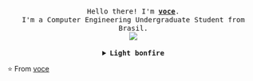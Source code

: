<p align="center">
  <br>
  <samp>
    Hello there! I'm <b><a rel="nofollow noopener noreferrer" target="_blank" href="https://souvoce.netlify.app">voce</a></b>.
    <br>I'm a Computer Engineering Undergraduate Student from Brasil.<br>

</samp>

  <img src="https://cdn.discordapp.com/emojis/926254035454029875.png?size=96" width="200"/>

</p>


<details align="center">

<summary> <b> <samp> Light bonfire </samp></b></summary>
<samp>
 <b><h2 style="color: #fc6203">DEVELOPER</h2> </b>

<img src="https://raw.githubusercontent.com/TanZng/TanZng/master/assets/bonefire.gif" width="200"/>

Current Project: ñao

<p align="center">
  <a rel="nofollow noopener noreferrer" target="_blank" href="https://twitter.com/vocesoueu">
  <img src="https://raw.githubusercontent.com/TanZng/TanZng/master/assets/twitter.png" width="30px" alt="Twitter"></a>
  &nbsp; &nbsp;
</p> 


</samp>
</details>

⭐️ From [voce](https://github.com/vocesou)

